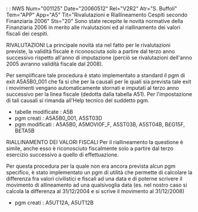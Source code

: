  :  : NWS Num="001125" Date="20060512" Rel="V2R2" Atr="S. Buffoli" Tem="APP" App="A5" Tit="Rivalutazioni e Riallineamento Cespiti secondo Finanziaria 2006" Sts="20"
Sono state recepite le novità normative della Finanziaria 2006 in merito alle rivalutazioni ed al riallinamento dei valori fiscali dei cespiti.

RIVALUTAZIONI
La principale novità sta nel fatto per le rivalutazioni previste, la validità fiscale è riconosciuta
solo a partire dal terzo anno successivo rispetto all'anno di imputazione (perciò se rivalutazioni
dell'anno 2005 avranno validità fiscale dal 2008).

Per semplificare tale procedura è stato implementato a standard il pgm di exit A5A5B0_001 che fa si che per la causali per le quali sia prevista tale exit i movimenti vengano automaticamente stornati e imputati al terzo anno successivo per la linea fiscale (dedotta dalla tabella A51).
Per l'impostazione di tali causali si rimanda all'Help tecnico del suddetto pgm.

* tabelle modificate :  A5B
* pgm creati :  A5A5B0_001, A5ST03D
* pgm modificati :  A5A5B0, A5MOVI0F_F, A5ST03B, A5ST04B, B£G15F, B£TA5B

RIALLINAMENTO DEI VALORI FISCALI
Per il riallineamento la questione è simile, anche esso è riconosciuto fiscalmente solo a partire dal terzo esercizio successivo a quello di effettuazione.

Per questa procedura per la quale non era ancora prevista alcun pgm specifico, è stato implementato
un pgm di utilità che permette di calcolare la differenza fra valori civilistici e fiscali ad una data e di poterne scrivere il movimento di allineamento ad una qualsivoglia data (es. nel nostro caso si calcola la differenza al 31/12/2004 e si scrive il movimento al 31/12/2008) 
* pgm creati :  A5UT12A, A5UT12B


